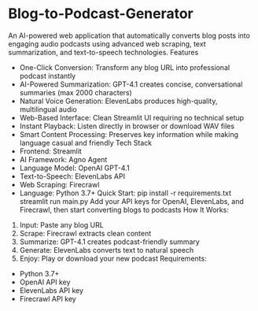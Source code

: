 # Blog-to-Podcast-Generator
An AI-powered web application that automatically converts blog posts into engaging audio podcasts using advanced web scraping, text summarization, and text-to-speech technologies.
Features
* One-Click Conversion: Transform any blog URL into professional podcast instantly
* AI-Powered Summarization: GPT-4.1 creates concise, conversational summaries (max 2000 characters)
* Natural Voice Generation: ElevenLabs produces high-quality, multilingual audio
* Web-Based Interface: Clean Streamlit UI requiring no technical setup
* Instant Playback: Listen directly in browser or download WAV files
* Smart Content Processing: Preserves key information while making language casual and friendly Tech Stack
* Frontend: Streamlit
* AI Framework: Agno Agent
* Language Model: OpenAI GPT-4.1
* Text-to-Speech: ElevenLabs API
* Web Scraping: Firecrawl
* Language: Python 3.7+ Quick Start: pip install -r requirements.txt streamlit run main.py Add your API keys for OpenAI, ElevenLabs, and Firecrawl, then start converting blogs to podcasts
How It Works:
1. Input: Paste any blog URL
2. Scrape: Firecrawl extracts clean content
3. Summarize: GPT-4.1 creates podcast-friendly summary
4. Generate: ElevenLabs converts text to natural speech
5. Enjoy: Play or download your new podcast
Requirements:
* Python 3.7+
* OpenAI API key
* ElevenLabs API key
* Firecrawl API key
